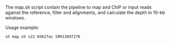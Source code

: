 The map.sh script contain the pipeline to map and ChiP or input reads against the reference, filter and alignments, and calculate the depth in 10-kb windows. 

Usage example:
```
sh map.sh v22 H3K27ac SRR12697276
```
